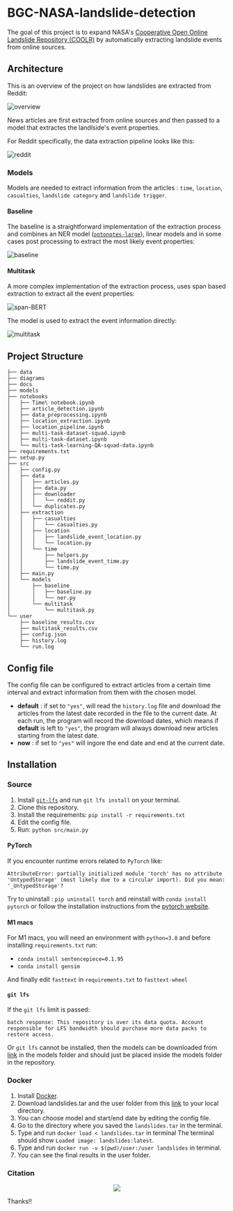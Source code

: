 # BGC-NASA-landslide-detection

The goal of this project is to expand NASA's [Cooperative Open Online Landslide Repository (COOLR)](https://maps.nccs.nasa.gov/arcgis/apps/MapAndAppGallery/index.html?appid=574f26408683485799d02e857e5d9521) by automatically extracting landslide events from online sources.

## Architecture

This is an overview of the project on how landslides are extracted from Reddit:

![overview](./diagrams/project-structure.png)


News articles are first extracted from online sources and then passed to a model that extractes the landlside's event properties.


For Reddit specifically, the data extraction pipeline looks like this:

![reddit](./diagrams/reddit-extraction.png)


### Models

Models are needed to extract information from the articles : `time`, `location`, `casualties`, `landslide category` and `landslide trigger`.

#### Baseline

The baseline is a straightforward implementation of the extraction process and combines an NER model ([`ontonotes-large`](https://huggingface.co/flair/ner-english-ontonotes-large)), linear models and in some cases post processing to extract the most likely event properties:

![baseline](./diagrams/baseline-pipeline.drawio.png)


#### Multitask

A more complex implementation of the extraction process, uses span based extraction to extract all the event properties:

![span-BERT](./diagrams/bert-qa-multitask.drawio.png)

The model is used to extract the event information directly:

![multitask](./diagrams/multitask-pipeline.drawio.png)

## Project Structure

```
├── data
├── diagrams
├── docs
├── models
├── notebooks
│   ├── Time\ notebook.ipynb
│   ├── article_detection.ipynb
│   ├── data_preprocessing.ipynb
│   ├── location_extraction.ipynb
│   ├── location_pipeline.ipynb
│   ├── multi-task-dataset-squad.ipynb
│   ├── multi-task-dataset.ipynb
│   └── multi-task-learning-QA-squad-data.ipynb
├── requirements.txt
├── setup.py
├── src
│   ├── config.py
│   ├── data
│   │   ├── articles.py
│   │   ├── data.py
│   │   ├── downloader
│   │   │   └── reddit.py
│   │   └── duplicates.py
│   ├── extraction
│   │   ├── casualties
│   │   │   └── casualties.py
│   │   ├── location
│   │   │   ├── landslide_event_location.py
│   │   │   └── location.py
│   │   └── time
│   │       ├── helpers.py
│   │       ├── landslide_event_time.py
│   │       └── time.py
│   ├── main.py
│   └── models
│       ├── baseline
│       │   ├── baseline.py
│       │   └── ner.py
│       └── multitask
│           └── multitask.py
└── user
    ├── baseline_results.csv
    ├── multitask_results.csv
    ├── config.json
    ├── history.log
    └── run.log
```

## Config file

The config file can be configured to extract articles from a certain time interval and extract information from them with the chosen model.

- __default__ : if set to `"yes"`, will read the `history.log` file and download the articles from the latest date recorded in the file to the current date. At each run, the program will record the download dates, which means if __default__ is left to `"yes"`, the program will always download new articles starting from the latest date.
- __now__ : if set to `"yes"` will ingore the end date and end at the current date.


## Installation

### Source

1. Install [`git-lfs`](https://git-lfs.github.com) and run `git lfs install` on your terminal.
2. Clone this repository.
3. Install the requirements: `pip install -r requirements.txt`
4. Edit the config file.
5. Run: `python src/main.py`

#### PyTorch

If you encounter runtime errors related to `PyTorch` like:

```
AttributeError: partially initialized module 'torch' has no attribute 'UntypedStorage' (most likely due to a circular import). Did you mean: '_UntypedStorage'?
```

Try to uninstall : `pip uninstall torch` and reinstall with `conda install pytorch` or follow the installation instructions from the [pytorch website](https://pytorch.org/get-started/locally/).


#### M1 macs

For M1 macs, you will need an environment with `python=3.8` and before installing `requirements.txt` run:
- `conda install sentencepiece=0.1.95`
- `conda install gensim`

And finally edit `fasttext` in `requirements.txt` to `fasttext-wheel`


#### `git lfs`

If the `git lfs` limit is passed:

```
batch response: This repository is over its data quota. Account responsible for LFS bandwidth should purchase more data packs to restore access.
```

Or `git lfs` cannot be installed, then the models can be downloaded from [link](https://drive.google.com/drive/folders/1jpARrfLu9sGGVa9YCxBKmeEF0UJtMrMk) in the models folder and should just be placed inside the models folder in the repository.

### Docker

1. Install [Docker](https://docs.docker.com/get-docker/).
2. Download landslides.tar and the user folder from this [link](https://drive.google.com/drive/folders/1jpARrfLu9sGGVa9YCxBKmeEF0UJtMrMk) to your local directory.
3. You can choose model and start/end date by editing the config file.
4. Go to the directory where you saved the `landslides.tar` in the terminal.
5. Type and run `docker load < landslides.tar` in  terminal
   The terminal should show `Loaded image: landslides:latest`.
6. Type and run `docker run -v $(pwd)/user:/user landslides` in terminal.
7. You can see the final results in the user folder.


### Citation

<p align="center">
  <img src="./diagrams/authors.png" />
</p>


Thanks!!

